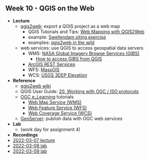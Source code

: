 ## Week 10 - QGIS on the Web

-   **Lecture**
    -   [qgis2web](https://github.com/tomchadwin/qgis2web/blob/master/README.md): export a QGIS project as a web map
        -   QGIS Tutorials and Tips: [Web Mapping with QGIS2Web](https://www.qgistutorials.com/en/docs/3/web_mapping_with_qgis2web.html)
        -  example: [Swellendam siting exercise](Swellendam/index.html)
        -   examples: [qgis2web in the wild](https://digital-geography.com/qgis2web-in-the-wild/)
    -   web services: use QGIS to access geospatial data servers
        -   WMS: [NASA Global Imagery Browse Services (GIBS)](https://wiki.earthdata.nasa.gov/pages/viewpage.action?pageId=2228230)
            -   [How to access GIBS from QGIS](https://nasa-gibs.github.io/gibs-api-docs/gis-usage/#qgis)
        -   [ArcGIS REST Services](https://server.arcgisonline.com/arcgis/rest/services)
        -   WFS: [MassGIS](https://www.mass.gov/info-details/guide-to-adding-data-from-massgiss-geoserver-to-gis-software)
        -   WCS: [USGS 3DEP Elevation](https://apps.nationalmap.gov/services/)
-   **Reference**
    -   [qgis2web wiki](https://github.com/tomchadwin/qgis2web/wiki)
    -   QGIS User Guide: [20. Working with OGC / ISO protocols](https://docs.qgis.org/3.22/en/docs/user_manual/working_with_ogc/ogc_client_support.html#working-with-ogc-iso-protocols)
    -   [OGC e_Learning](https://opengeospatial.github.io/e-learning/) tutorials
        -   [Web Map Service (WMS)](https://opengeospatial.github.io/e-learning/wms/text/basic-index.html#web-map-service-wms)
        -   [Web Feature Service (WFS)](https://opengeospatial.github.io/e-learning/wfs/text/basic-index.html#web-feature-service-wfs)
        -   [Web Coverage Service (WCS)](https://opengeospatial.github.io/e-learning/wcs/text/basic-index.html#web-coverage-service-wcs)
    -   [GeoServer](https://geoserver.org/): publish data with OGC web services
-   **Lab**
    -   (work day for assignment 4)
-   **Recordings**
  - [2022-03-07 lecture](https://ucsb.box.com/s/a1rewhx9047afyqz5fh1qgbo76xr1i6g)
  - [2022-03-08 lab](https://ucsb.box.com/s/wd3h7lyhs9lec4s25wuhaiz8ea3iw102)
  - [2022-03-09 lab](https://ucsb.box.com/s/8l7mkmmtdhfqrckolaerab1lblpwl3cl)

